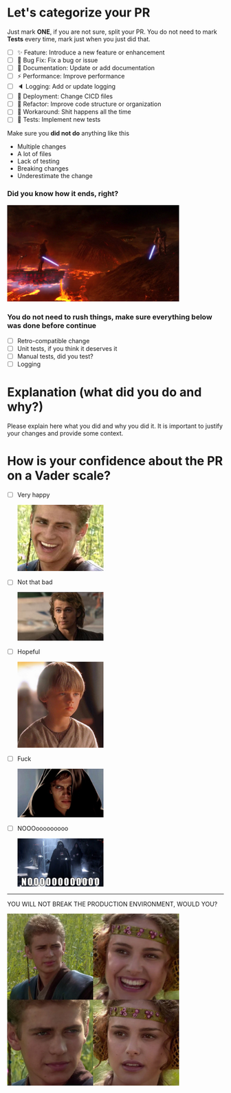 # Let's categorize your PR

Just mark **ONE**, if you are not sure, split your PR.
You do not need to mark **Tests** every time, mark just when you just did that.

- [ ] ✨ Feature: Introduce a new feature or enhancement
- [ ] 🐛 Bug Fix: Fix a bug or issue
- [ ] 📝 Documentation: Update or add documentation
- [ ] ⚡️  Performance: Improve performance
- [ ] 🔈 Logging: Add or update logging
- [ ] 💚 Deployment: Change CICD files
- [ ] 🔄 Refactor: Improve code structure or organization
- [ ] 💩 Workaround: Shit happens all the time
- [ ] 🧪 Tests: Implement new tests

Make sure you **did not do** anything like this

- Multiple changes
- A lot of files
- Lack of testing
- Breaking changes
- Underestimate the change


### Did you know how it ends, right?

<img src="https://github.com/rpo-pay/.github/blob/b5df3442c3932f8185e812e04ff12ca89accd51e/assets/image-6.png" width="400px" />

### You do not need to rush things, make sure everything below was done before continue

- [ ] Retro-compatible change
- [ ] Unit tests, if you think it deserves it
- [ ] Manual tests, did you test? 
- [ ] Logging

# Explanation (what did you do and why?)

Please explain here what you did and why you did it. It is important to justify your changes and provide some context.

# How is your confidence about the PR on a Vader scale?

- [ ] Very happy
  
  <img src="https://github.com/rpo-pay/.github/blob/b5df3442c3932f8185e812e04ff12ca89accd51e/assets/image.png" width="200px" />
- [ ] Not that bad
  
  <img src="https://github.com/rpo-pay/.github/blob/b5df3442c3932f8185e812e04ff12ca89accd51e/assets/image-1.png" width="200px" />
- [ ] Hopeful
  
  <img src="https://github.com/rpo-pay/.github/blob/b5df3442c3932f8185e812e04ff12ca89accd51e/assets/image-2.png" width="200px" />
- [ ] Fuck
  
  <img src="https://github.com/rpo-pay/.github/blob/b5df3442c3932f8185e812e04ff12ca89accd51e/assets/image-3.png" width="200px" />

- [ ] NOOOooooooooo

  <img src="https://github.com/rpo-pay/.github/blob/b5df3442c3932f8185e812e04ff12ca89accd51e/assets/image-4.png" width="200px" />

----

YOU WILL NOT BREAK THE PRODUCTION ENVIRONMENT, WOULD YOU?

<img src="https://github.com/rpo-pay/.github/blob/b5df3442c3932f8185e812e04ff12ca89accd51e/assets/image-5.png" width="400px" />
